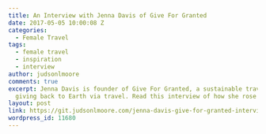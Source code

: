 ```yaml
---
title: An Interview with Jenna Davis of Give For Granted
date: 2017-05-05 10:00:08 Z
categories:
  - Female Travel
tags:
  - female travel
  - inspiration
  - interview
author: judsonlmoore
comments: true
excerpt: Jenna Davis is founder of Give For Granted, a sustainable travel blog about
  giving back to Earth via travel. Read this interview of how she rose to success.
layout: post
link: https://git.judsonlmoore.com/jenna-davis-give-for-granted-interview/
wordpress_id: 11680
---
```

